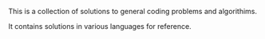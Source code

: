 This is a collection of solutions to general coding problems and algorithims.

It contains solutions in various languages for reference. 

